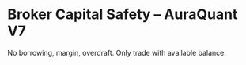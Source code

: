 # Broker Capital Safety – AuraQuant V7

No borrowing, margin, overdraft. Only trade with available balance.